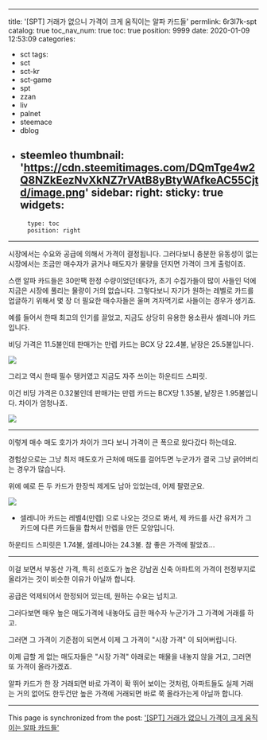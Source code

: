 
---
title: '[SPT] 거래가 없으니 가격이 크게 움직이는 알파 카드들'
permlink: 6r3l7k-spt
catalog: true
toc_nav_num: true
toc: true
position: 9999
date: 2020-01-09 12:53:09
categories:
- sct
tags:
- sct
- sct-kr
- sct-game
- spt
- zzan
- liv
- palnet
- steemace
- dblog
- steemleo
thumbnail: 'https://cdn.steemitimages.com/DQmTge4w2Q8NZkEezNvXkNZ7rVAtB8yBtyWAfkeAC55Cjtd/image.png'
sidebar:
    right:
        sticky: true
widgets:
    -
        type: toc
        position: right
---


시장에서는 수요와 공급에 의해서 가격이 결정됩니다. 그러다보니 충분한 유동성이 없는 시장에서는 조금만 매수자가 긁거나 매도자가 물량을 던지면 가격이 크게 출렁이죠.

스랜 알파 카드들은 30만팩 한정 수량이었던데다가, 초기 수집가들이 많이 사들인 덕에 지금은 시장에 풀리는 물량이 거의 없습니다. 그렇다보니 자기가 원하는 레벨로 카드를 업글하기 위해서 몇 장 더 필요한 매수자들은 울며 겨자먹기로 사들이는 경우가 생기죠.

예를 들어서 한때 최고의 인기를 끌었고, 지금도 상당히 유용한 용소환사 셀레니아 카드입니다. 

비딩 가격은 11.5불인데 판매가는 만렙 카드는 BCX 당 22.4불, 낱장은 25.5불입니다.

![](https://cdn.steemitimages.com/DQmTge4w2Q8NZkEezNvXkNZ7rVAtB8yBtyWAfkeAC55Cjtd/image.png)
<br>

그리고 역시 한때 필수 탱커였고 지금도 자주 쓰이는 하운티드 스피릿. 

이건 비딩 가격은 0.32불인데 판매가는 만렙 카드는 BCX당 1.35불, 낱장은 1.95불입니다. 차이가 엄청나죠. 

![](https://cdn.steemitimages.com/DQmdqKbvgBs1AAiRApJKGh4uo5suGNnXCqBbr4nbNhNBrZy/image.png)
<br>

---

이렇게 매수 매도 호가가 차이가 크다 보니 가격이 큰 폭으로 왔다갔다 하는데요.

경험상으로는 그냥 최저 매도호가 근처에 매도를 걸어두면 누군가가 결국 그냥 긁어버리는 경우가 많습니다.

위에 예로 든 두 카드가 한장씩 제게도 남아 있었는데, 어제 팔렸군요.

![](https://cdn.steemitimages.com/DQmeN3vgS4UA6fQudiUEp2puvUESQJYiYK9WdsdpnXpvBqp/image.png)
<br>

* 셀레니아 카드는 레벨4(만렙) 으로 나오는 것으로 봐서, 제 카드를 사간 유저가 그 카드에 다른 카드들을 합쳐서 만렙을 만든 모양입니다.

하운티드 스피릿은 1.74불, 셀레니아는 24.3불. 참 좋은 가격에 팔았죠...

---

이걸 보면서 부동산 가격, 특히 선호도가 높은 강남권 신축 아파트의 가격이 천정부지로 올라가는 것이 비슷한 이유가 아닐까 합니다.

공급은 억제되어서 한정되어 있는데, 원하는 수요는 넘치고.

그러다보면 매우 높은 매도가격에 내놓아도 급한 매수자 누군가가 그 가격에 거래를 하고.

그러면 그 가격이 기준점이 되면서 이제 그 가격이 "시장 가격" 이 되어버립니다. 

이제 급할 게 없는 매도자들은 "시장 가격" 아래로는 매물을 내놓지 않을 거고, 그러면 또 가격이 올라가겠죠.

알파 카드가 한 장 거래되면 바로 가격이 확 뛰어 보이는 것처럼, 아파트들도 실제 거래는 거의 없어도 한두건만 높은 가격에 거래되면 바로 쭉 올라가는게 아닐까 합니다.

- - -

This page is synchronized from the post: ['[SPT] 거래가 없으니 가격이 크게 움직이는 알파 카드들'](https://steemit.com/@glory7/6r3l7k-spt)
